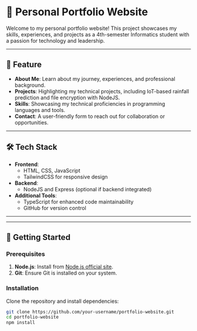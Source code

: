 # 🚀 Personal Portfolio Website

Welcome to my personal portfolio website! This project showcases my skills, experiences, and projects as a 4th-semester Informatics student with a passion for technology and leadership.

---

## 🌟 Feature

- **About Me**: Learn about my journey, experiences, and professional background.
- **Projects**: Highlighting my technical projects, including IoT-based rainfall prediction and file encryption with NodeJS.
- **Skills**: Showcasing my technical proficiencies in programming languages and tools.
- **Contact**: A user-friendly form to reach out for collaboration or opportunities.

---

## 🛠️ Tech Stack

- **Frontend**:
  - HTML, CSS, JavaScript
  - TailwindCSS for responsive design
- **Backend**:
  - NodeJS and Express (optional if backend integrated)
- **Additional Tools**:
  - TypeScript for enhanced code maintainability
  - GitHub for version control

---

---

## 🚀 Getting Started

### Prerequisites
1. **Node.js**: Install from [Node.js official site](https://nodejs.org).
2. **Git**: Ensure Git is installed on your system.

### Installation
Clone the repository and install dependencies:
```bash
git clone https://github.com/your-username/portfolio-website.git
cd portfolio-website
npm install
